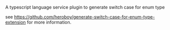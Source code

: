 A typescript language service plugin to generate switch case for enum type

see https://github.com/heroboy/generate-switch-case-for-enum-type-extension for more information.

